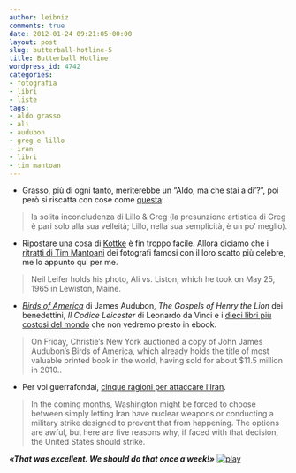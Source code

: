 ```yaml
---
author: leibniz
comments: true
date: 2012-01-24 09:21:05+00:00
layout: post
slug: butterball-hotline-5
title: Butterball Hotline
wordpress_id: 4742
categories:
- fotografia
- libri
- liste
tags:
- aldo grasso
- ali
- audubon
- greg e lillo
- iran
- libri
- tim mantoan
---
```



	
  * Grasso, più di ogni tanto, meriterebbe un “Aldo, ma che stai a di’?”, poi però si riscatta con cose come [questa](http://www.corriere.it/spettacoli/12_gennaio_24/televisione-nuova-gia-vecchia-chiambretti-dandini-bignardi-grasso_1edce0f2-4653-11e1-90ee-63dee1b6b376.shtml):


> la solita inconcludenza di Lillo & Greg (la presunzione artistica di Greg è pari solo alla sua velleità; Lillo, nella sua semplicità, è un po’ meglio).




	
  * Ripostare una cosa di [Kottke](http://kottke.org/) è fin troppo facile. Allora diciamo che i [ritratti di Tim Mantoani](http://www.wired.com/rawfile/2012/01/famous-photogs-pose-with-their-most-iconic-images/?viewall=true) dei fotografi famosi con il loro scatto più celebre, me lo appunto qui per me.


> Neil Leifer holds his photo, Ali vs. Liston, which he took on May 25, 1965 in Lewiston, Maine.




	
  * [_Birds of America_](http://web4.audubon.org/bird/boa/boa_index.html) di James Audubon, _The Gospels of Henry the Lion_ dei benedettini, _Il Codice Leicester_ di Leonardo da Vinci e i [dieci libri più costosi del mondo](http://www.theatlantic.com/entertainment/archive/2012/01/the-10-most-expensive-books-in-the-world/251828/) che non vedremo presto in ebook.


> On Friday, Christie’s New York auctioned a copy of John James Audubon’s Birds of America, which already holds the title of most valuable printed book in the world, having sold for about $11.5 million in 2010..




	
  * Per voi guerrafondai, [cinque ragioni per attaccare l’Iran](http://www.csmonitor.com/Commentary/Opinion/2012/0123/5-reasons-to-attack-Iran).


> In the coming months, Washington might be forced to choose between simply letting Iran have nuclear weapons or conducting a military strike designed to prevent that from happening. The options are awful, but here are five reasons why, if faced with that decision, the United States should strike.





**_«That was excellent. We should do that once a week!»_** [![play](http://www.ermetika.it/ermetika-resources/images/Image/immagini-struttura/key-play.jpg)](http://www.youtube.com/watch?v=4TcGEcKjSu4)
